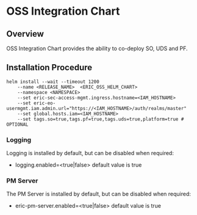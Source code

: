# OSS Integration Chart

## Overview

OSS Integration Chart provides the ability to co-deploy SO, UDS and PF.

## Installation Procedure

```
helm install --wait --timeout 1200
    --name <RELEASE_NAME>  <ERIC_OSS_HELM_CHART>
    --namespace <NAMESPACE>
    --set eric-sec-access-mgmt.ingress.hostname=<IAM_HOSTNAME>
    --set eric-eo-usermgmt.iam.admin.url="https://<IAM_HOSTNAME>/auth/realms/master"
    --set global.hosts.iam=<IAM_HOSTNAME>
    --set tags.so=true,tags.pf=true,tags.uds=true,platform=true # OPTIONAL
```

### Logging

  Logging is installed by default, but can be disabled when required:
  * logging.enabled=<true|false> default value is true

### PM Server

  The PM Server is installed by default, but can be disabled when required:
  * eric-pm-server.enabled=<true|false> default value is true

